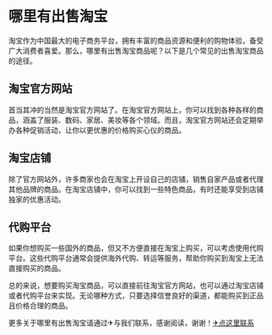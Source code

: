 # 哪里有出售淘宝

淘宝作为中国最大的电子商务平台，拥有丰富的商品资源和便利的购物体验，备受广大消费者喜爱。那么，哪里有出售淘宝商品呢？以下是几个常见的出售淘宝商品的途径。

## 淘宝官方网站

首当其冲的当然是淘宝官方网站了。在淘宝官方网站上，你可以找到各种各样的商品，涵盖了服装、数码、家居、美妆等各个领域。而且，淘宝官方网站还会定期举办各种促销活动，让你以更优惠的价格购买心仪的商品。

## 淘宝店铺

除了官方网站外，许多商家也会在淘宝上开设自己的店铺，销售自家产品或者代理其他品牌的商品。在淘宝店铺中，你可以找到一些特色商品，有时还能享受到店铺独家的优惠活动。

## 代购平台

如果你想购买一些国外的商品，但又不方便直接在淘宝上购买，可以考虑使用代购平台。这些代购平台通常会提供海外代购、转运等服务，帮助你购买到淘宝上无法直接购买的商品。

总的来说，想要购买淘宝商品，可以直接前往淘宝官方网站，也可以通过淘宝店铺或者代购平台来实现。无论哪种方式，只要选择信誉良好的渠道，都能购买到正品且价格合理的商品。

更多关于哪里有出售淘宝请通过✈与我们联系，感谢阅读，谢谢！[✈点这里联系](https://lm.k02.cc)
